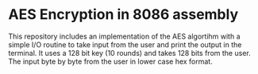 # AES Encryption in 8086 assembly

This repository includes an implementation of the AES algortihm with a simple I/O routine to take input from the user and print the output in the terminal. It uses a 128 bit key (10 rounds) and 
takes 128 bits from the user. The input byte by byte from the user in lower case hex format.
